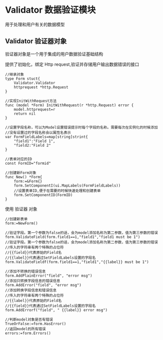 # Validator 数据验证模块

用于处理和用户有关的数据模型


## Validator 验证器对象

验证器对象是一个用于集成的用户数据验证基础结构

提供了初始化，绑定 Http request,验证并存储用户输出数据错误的接口

    //继承对象
    type Form stuct{
        Validator.Validator
        httprequest *http.Request
    }

    //实现InitWithRequest方法
    func (model *Form) InitWithRequest(r *http.Request) error {
        model.httprequest=r
        return nil
    }

    //设置字段名称，可以为Model设置错误提示时每个字段的名称。需要每次在实例化的时候添加
    //没有设置过的字段名称会以属性名表示
    var FormFieldLabels=map[string]strint{
        "field1":"Field 1",
        "field2:"Field 2"
    }

    //表单对应的ID
    const FormID="formid"

    //创建新Form对象
    func New() *Form{
        form:=&Form{}
        form.SetComponentI(ui.MapLabels(FormFieldLabels))
        //设置表单ID,便于在需要的时候快速处理和创建表单
        form.SetComponentID(FormID)
    }

使用 验证器 对象

    //创建新表单
    form:=NewForm()

    //验证字段。第一个参数为false的话，会为model添加名称为第二参数，值为第三参数的错误
    form.ValidateField(form.field1==1,"field1","field1 must be 1")
    //验证字段。第一个参数为false的话，会为model添加名称为第二参数，值为第三参数的错误
    //传入的字符串有两个特殊的占位符
    //{{field}}代表原始的Field名
    //{{label}}代表通过SetFieldLabels设置的字段名
    form.ValidateFieldf(form.field1==1,"field1","{{label}} must be 1")

    //添加不转换的错误信息
    form.AddPlainError("field", "error msg")
    //添加只转换字段信息的错误信息
    form.AddError("field", "error msg")
    //添加转换字段信息和错误信息
    //传入的字符串有两个特殊的占位符
    //{{label}}代表原始的Field名
    //{{field}}代表通过SetFieldLabels设置的字段名
    form.AddErrorf("field", " {{label}} error msg")

    //判断model对象是否有错误
    TrueOrFalse:=form.HasError()
    //返回model的所有错误
    errors:=form.Errors()

